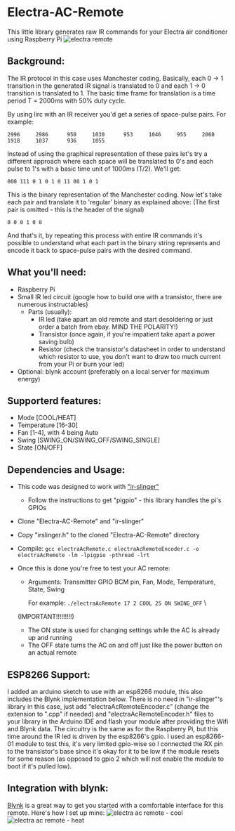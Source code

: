 # Electra-AC-Remote
This little library generates raw IR commands for your Electra air conditioner using Raspberry Pi
![electra remote](https://user-images.githubusercontent.com/29211431/29035330-d7b80a4e-7ba3-11e7-8573-9e5ed1d00ba0.jpg)

Background:
-----------
The IR protocol in this case uses Manchester coding. Basically, each 0 -> 1 transition in the generated IR signal is translated to 0 and each 1 -> 0 transition is translated to 1. The basic time frame for translation is a time period T = 2000ms with 50% duty cycle.

By using lirc with an IR receiver you'd get a series of space-pulse pairs. For example:

`2996     2986      950     1030      953     1046     955     2060     1918     1037      936     1055`

Instead of using the graphical representation of these pairs let's try a different approach where each space will be translated to 0's  and each pulse to 1's with a basic time unit of 1000ms (T/2). We'll get: 

`000 111 0 1 0 1 0 11 00 1 0 1`

This is the binary representation of the Manchester coding. Now let's take each pair and translate it to 'regular' binary as explained above:
(The first pair is omitted - this is the header of the signal)

`0 0 0 1 0 0`

And that's it, by repeating this process with entire IR commands it's possible to understand what each part in the binary string represents and encode it back to space-pulse pairs with the desired command.

What you'll need:
-----------------
* Raspberry Pi
* Small IR led circuit (google how to build one with a transistor, there are numerous instructables)
	* Parts (usually):
		* IR led (take apart an old remote and start desoldering or just order a batch from ebay. MIND THE POLARITY!)
		* Transistor (once again, if you're impatient take apart a power saving bulb)
		* Resistor (check the transistor's datasheet in order to understand which resistor to use, you don't want to draw too much current from your Pi or burn your led)
* Optional: blynk account (preferably on a local server for maximum energy) 
		
Supporterd features:
--------------------
* Mode [COOL/HEAT]
* Temperature [16-30]
* Fan [1-4], with 4 being Auto
* Swing [SWING_ON/SWING_OFF/SWING_SINGLE]
* State [ON/OFF]

Dependencies and Usage:
-----------------------
* This code was designed to work with ["ir-slinger"](https://github.com/bschwind/ir-slinger)
	* Follow the instructions to get "pigpio" - this library handles the pi's GPIOs
* Clone "Electra-AC-Remote" and "ir-slinger"
* Copy "irslinger.h" to the cloned "Electra-AC-Remote" directory
* Compile:
	`gcc electraAcRemote.c electraAcRemoteEncoder.c -o electraAcRemote -lm -lpigpio -pthread -lrt`

* Once this is done you're free to test your AC remote:
	* Arguments: Transmitter GPIO BCM pin, Fan, Mode, Temperature, State, Swing
	
	  For example: `./electraAcRemote 17 2 COOL 25 ON SWING_OFF` \
   
	(IMPORTANT!!!!!!!!!) 
	 * The ON state is used for changing settings while the AC is already up and running
	 * The OFF state turns the AC on and off just like the power button on an actual remote
	 
ESP8266 Support:
----------------
I added an arduino sketch to use with an esp8266 module, this also includes the Blynk implementation below. There is no need in "ir-slinger"'s library in this case, just add "electraAcRemoteEncoder.c" (change the extension to ".cpp" if needed) and "electraAcRemoteEncoder.h" files to your library in the Arduino IDE and flash your module after providing the Wifi and Blynk data.
The circuitry is the same as for the Raspberry Pi, but this time around the IR led is driven by the esp8266's gpio. I used an esp8266-01 module to test this, it's very limited gpio-wise so I connected the RX pin to the transistor's base since it's okay for it to be low if the module resets for some reason (as opposed to gpio 2 which will not enable the module to boot if it's pulled low).

Integration with blynk:
-----------------------
[Blynk](https://github.com/blynkkk) is a great way to get you started with a comfortable interface for this remote.
Here's how I set up mine:
![electra ac remote - cool](https://user-images.githubusercontent.com/29211431/29248242-180dd9bc-801c-11e7-8c08-30401ecb22a9.png)
![electra ac remote - heat](https://user-images.githubusercontent.com/29211431/29248243-1833ab74-801c-11e7-9f41-de71a279608c.png)

